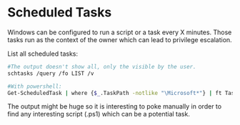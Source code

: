 # Scheduled Tasks

Windows can be configured to run a script or a task every X minutes. Those tasks run as the context of the owner which can lead to privilege escalation.

List all scheduled tasks:

```bash
#The output doesn't show all, only the visible by the user.
schtasks /query /fo LIST /v

#With powershell:
Get-ScheduledTask | where {$_.TaskPath -notlike "\Microsoft*"} | ft TaskName,TaskPath,State
```

The output might be huge so it is interesting to poke manually in order to find any interesting script (.ps1) which can be a potential task.
